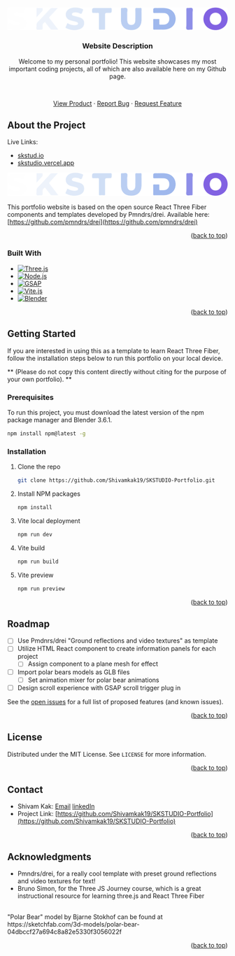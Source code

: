 <a name="readme-top"></a>

<!-- PROJECT LOGO -->
<br />
<div align="center">
  <a href="https://github.com/Shivamkak19/SKSTUDIO-Portfolio">
    <img src="public/skstudio-logo.png" alt="Logo">
  </a>

<h3 align="center">Website Description</h3>

Welcome to my personal portfolio! This website showcases my most important coding projects, all of which are also available here on my Github page. 

<br />

<a href="https://github.com/Shivamkak19/SKSTUDIO-Portfolio/images">View Product</a>
·
<a href="https://github.com/Shivamkak19/SKSTUDIO-Portfolio/issues">Report Bug</a>
·
<a href="https://github.com/Shivamkak19/SKSTUDIO-Portfolio/issues">Request Feature</a>
</div>


<!-- ABOUT THE PROJECT -->
## About the Project

Live Links:

* [skstud.io](https://skstud.io)
* [skstudio.vercel.app](https://skstudio.vercel.app)

[![Product][product1]](https://skstud.io)

This portfolio website is based on the open source React Three Fiber components and templates developed by Pmndrs/drei. Available here: [https://github.com/pmndrs/drei](https://github.com/pmndrs/drei) 

<p align="right">(<a href="#readme-top">back to top</a>)</p>

### Built With

* [![Three.js][threedotjs]][threedotjs-url]
* [![Node.js][nodedotjs]][nodedotjs-url]
* [![GSAP][greensock]][greensock-url]
* [![Vite.js][vite]][vite-url]
* [![Blender][blender]][blender-url]

<p align="right">(<a href="#readme-top">back to top</a>)</p>


<!-- GETTING STARTED -->
## Getting Started

If you are interested in using this as a template to learn React Three Fiber, follow the installation steps below to run this portfolio on your local device. 

** (Please do not copy this content directly without citing for the purpose of your own portfolio). ** 

### Prerequisites

To run this project, you must download the latest version of the npm package manager and Blender 3.6.1.

  ```sh
  npm install npm@latest -g
  ```


### Installation

1. Clone the repo
   ```sh
   git clone https://github.com/Shivamkak19/SKSTUDIO-Portfolio.git
   ```

2. Install NPM packages
   ```sh
   npm install
   ```

3. Vite local deployment
   ```sh
   npm run dev
   ```

4. Vite build
   ```sh
   npm run build
   ```

5. Vite preview
   ```sh
   npm run preview
   ```
   
<p align="right">(<a href="#readme-top">back to top</a>)</p>

<!-- ROADMAP -->
## Roadmap

- [ ] Use Pmdnrs/drei "Ground reflections and video textures" as template
- [ ] Utilize HTML React component to create information panels for each project
    - [ ] Assign component to a plane mesh for effect
- [ ] Import polar bears models as GLB files
    - [ ] Set animation mixer for polar bear animations
- [ ] Design scroll experience with GSAP scroll trigger plug in

See the [open issues](https://github.com/Shivamkak19/SKSTUDIO-Portfolio/issues) for a full list of proposed features (and known issues).

<p align="right">(<a href="#readme-top">back to top</a>)</p>


<!-- LICENSE -->
## License

Distributed under the MIT License. See `LICENSE` for more information.

<p align="right">(<a href="#readme-top">back to top</a>)</p>


<!-- CONTACT -->
## Contact

* Shivam Kak: [Email](sk3686@princeton.edu) [linkedIn](https://linkedin.com/in/shivamkak)
* Project Link: [https://github.com/Shivamkak19/SKSTUDIO-Portfolio](https://github.com/Shivamkak19/SKSTUDIO-Portfolio)

<p align="right">(<a href="#readme-top">back to top</a>)</p>


<!-- ACKNOWLEDGMENTS -->
## Acknowledgments

* []() Pmndrs/drei, for a really cool template with preset ground reflections and video textures for text!
* []() Bruno Simon, for the Three JS Journey course, which is a great instructional resource for learning three.js and React Three Fiber

<br />
 "Polar Bear" model by Bjarne Stokhof can be found at https://sketchfab.com/3d-models/polar-bear-04dbccf27a694c8a82e5330f3056022f

<p align="right">(<a href="#readme-top">back to top</a>)</p>


<!-- MARKDOWN LINKS & IMAGES -->
<!-- https://www.markdownguide.org/basic-syntax/#reference-style-links -->
[product1]: public/skstudio-logo.png
[product2]: public/product2.jpg
[product3]: public/product3.jpg

<!-- Programming Language Shields -->
[threedotjs]:  https://img.shields.io/badge/Three.js-6592e6?style=for-the-badge&logo=threedotjs&logoColor=000000
[threedotjs-url]: https://threejs.org/

[nodedotjs]: https://img.shields.io/badge/Node.js-333333?style=for-the-badge&logo=nodedotjs&logoColor=3f873e
[nodedotjs-url]: https://nodejs.org/en

[greensock]: https://img.shields.io/badge/GSAP-88ce02?style=for-the-badge&logo=greensock&logoColor=000000
[greensock-url]: https://greensock.com/gsap/

[vite]: https://img.shields.io/badge/Vite.js-ac49fe?style=for-the-badge&logo=vite&logoColor=ffd52e
[vite-url]: https://vitejs.dev/

[blender]: https://img.shields.io/badge/Blender-165a8f?style=for-the-badge&logo=blender&logoColor=f4792b
[blender-url]: https://www.blender.org/
